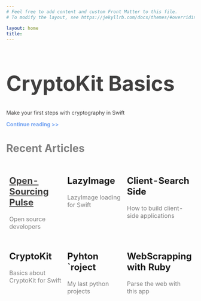 ```yaml
---
# Feel free to add content and custom Front Matter to this file.
# To modify the layout, see https://jekyllrb.com/docs/themes/#overriding-theme-defaults

layout: home
title: 
---
```


<h1 style="font-size: 55px; color: #403F3F"><b>CryptoKit Basics</b></h1>
<p style="color: #403F3F">Make your first steps with cryptography in Swift</p>
<p style="color: #75A4F2"><b>Continue reading >></b></p>


<h1 style="color: gray"><b>Recent Articles</b></h1>
<table style="width: 100%; horizontal-align: center">
  <tr>
    <td style="border-style: hidden; width: 33%; text-align: left; vertical-align: top">
      <a style="color: #403F3F" href="https://www.javiercarrilloblog.com/coding/15/04/2021/Formula1WebScraping.html"><h2><b>Open-Sourcing Pulse</b></h2></a>
      <p style="color: gray">Open source developers</p>
    </td>
    <td style="border-style: hidden; width: 33%; text-align: left; vertical-align: top">
      <h2><b>LazyImage</b></h2>
      <p style="color: gray">LazyImage loading for Swift</p>
    </td>
    <td style="border-style: hidden; width: 33%; text-align: left; vertical-align: top">
      <h2><b>Client-Search Side</b></h2>
      <p style="color: gray">How to build client-side applications</p>
    </td>
  </tr>
  <tr style="background-color: #FDFDFD">
    <td style="border-style: hidden; width: 33%; text-align: left; vertical-align: top">
      <h2><b>CryptoKit</b></h2>
      <p style="color: gray">Basics about CryptoKit for Swift</p>
    </td>
    <td style="border-style: hidden; width: 33%; text-align: left; vertical-align: top">
      <h2><b>Pyhton `roject</b></h2>
      <p style="color: gray">My last python projects</p>
    </td>
    <td style="border-style: hidden; width: 33%; text-align: left; vertical-align: top">
      <h2><b>WebScrapping with Ruby</b></h2>
      <p style="color: gray">Parse the web with this app</p>
    </td>
  </tr>
</table>